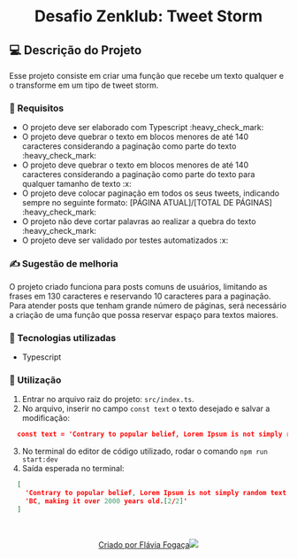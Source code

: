 <h1 align="center"> Desafio Zenklub: Tweet Storm </h1>

## 💻 Descrição do Projeto

Esse projeto consiste em criar uma função que recebe um texto qualquer e o transforme em
um tipo de tweet storm.

### 📝 Requisitos

<ul>
  <li>O projeto deve ser elaborado com Typescript :heavy_check_mark:</li> 
  <li>O projeto deve quebrar o texto em blocos menores de até 140 caracteres considerando a paginação como parte do texto :heavy_check_mark:</li>
  <li>O projeto deve quebrar o texto em blocos menores de até 140 caracteres considerando a paginação como parte do texto para qualquer tamanho de texto :x:</li>
  <li>O projeto deve colocar paginação em todos os seus tweets, indicando sempre no seguinte formato: [PÁGINA ATUAL]/[TOTAL DE PÁGINAS] :heavy_check_mark:</li>
  <li>O projeto não deve cortar palavras ao realizar a quebra do texto :heavy_check_mark:</li> 
  <li>O projeto deve ser validado por testes automatizados :x:</li>
</ul>

### ✍ Sugestão de melhoria

O projeto criado funciona para posts comuns de usuários, limitando as frases em 130 caracteres e reservando 10 caracteres para a paginação. Para atender posts que tenham grande número de páginas, será necessário a criação de uma função que possa reservar espaço para textos maiores. 

### 🚀 Tecnologias utilizadas 

<ul>
    <li>Typescript
</ul>

### 📣 Utilização

1. Entrar no arquivo raiz do projeto: `src/index.ts`.
2. No arquivo, inserir no campo `const text` o texto desejado e salvar a modificação:

```json
  const text = 'Contrary to popular belief, Lorem Ipsum is not simply random text. It has roots in a piece of classical Latin literature from 45 BC, making it over 2000 years old.'
```

3. No terminal do editor de código utilizado, rodar o comando `npm run start:dev`
4. Saída esperada no terminal: 

```json
  [
    'Contrary to popular belief, Lorem Ipsum is not simply random text. It has roots in a piece of classical Latin literature from 45 [1/2]',
    'BC, making it over 2000 years old.[2/2]'
  ]
```
</br>
<p align="center">
  <a href="https://github.com/flaviafogaca">Criado por Flávia Fogaça<img src="https://github.githubassets.com/images/icons/emoji/octocat.png"></a>
</p>